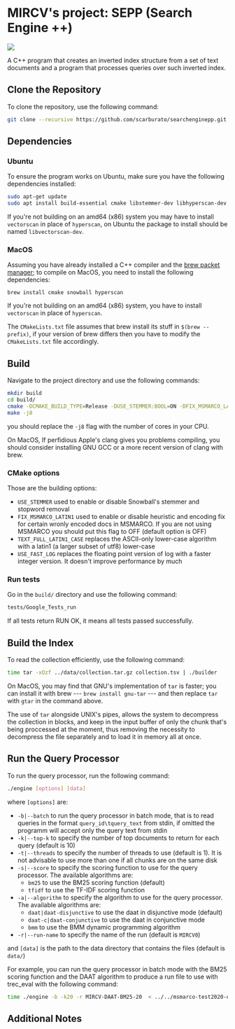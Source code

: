 # MIRCV's project: SEPP (Search Engine ++)

![](https://github.com/scarburato/searchenginepp/actions/workflows/test.yml/badge.svg)

A C++ program that creates an inverted index structure from a set of text documents and a program that processes queries over such inverted index.

## Clone the Repository

To clone the repository, use the following command:

```bash
git clone --recursive https://github.com/scarburato/searchenginepp.git
```

## Dependencies

### Ubuntu

To ensure the program works on Ubuntu, make sure you have the following dependencies installed:

```bash
sudo apt-get update
sudo apt install build-essential cmake libstemmer-dev libhyperscan-dev
```

If you're not building on an amd64 (x86) system you may have to install `vectorscan` in place of `hyperscan`, on Ubuntu
the package to install should be named `libvectorscan-dev`.

### MacOS

Assuming you have already installed a C++ compiler and the [brew packet manager](https://formulae.brew.sh/); to compile
on MacOS, you need to install the following dependencies:

```shell
brew install cmake snowball hyperscan
```

If you're not building on an amd64 (x86) system, you have to install `vectorscan` in place of `hyperscan`.

The `CMakeLists.txt` file assumes that brew install its stuff in `$(brew --prefix)`, if your version of brew differs
then you have to modify the `CMakeLists.txt` file accordingly.

## Build

Navigate to the project directory and use the following commands:

```bash
mkdir build
cd build/
cmake -DCMAKE_BUILD_TYPE=Release -DUSE_STEMMER:BOOL=ON -DFIX_MSMARCO_LATIN1:BOOL=ON -DTEXT_FULL_LATIN1_CASE:BOOL=ON ..
make -j8
```

you should replace the `-j8` flag with the number of cores in your CPU.

On MacOS,  If perfidious Apple's clang gives you problems compiling, you should consider installing GNU GCC or a more
recent version of clang with brew.

### CMake options

Those are the building options:

- `USE_STEMMER` used to enable or disable Snowball's stemmer and stopword removal
- `FIX_MSMARCO_LATIN1` used to enable or disable heuristic and encoding fix for certain wronly encoded docs in MSMARCO. If you are not using MSMARCO you should put this flag to OFF (default option is OFF)
- `TEXT_FULL_LATIN1_CASE` replaces the ASCII-only lower-case algorithm with a latin1 (a larger subset of utf8) lower-case
- `USE_FAST_LOG` replaces the floating point version of log with a faster integer version. It doesn't improve performance by much

### Run tests

Go in the `build/` directory and use the following command:

```bash
tests/Google_Tests_run
```

If all tests return RUN OK, it means all tests passed successfully.

## Build the Index

To read the collection efficiently, use the following command:

```bash
time tar -xOzf ../data/collection.tar.gz collection.tsv | ./builder
```

On MacOS, you may find that GNU's implementation of `tar` is faster; you can install it with brew 
--- `brew install gnu-tar` --- and then replace `tar` with `gtar` in the command above.

The use of `tar` alongside UNIX's pipes, allows the system to decompress the collection
in blocks, and keep in the input buffer of only the chunk that's being proccessed at the moment,
thus removing the necessity to decompress the file separately and to load it in memory all at once.

## Run the Query Processor

To run the query processor, run the following command:

```bash
./engine [options] [data]
```

where `[options]` are:

- `-b|--batch` to run the query processor in batch mode, that is to read queries in the format `query_id\tquery_text` 
   from stdin, if omitted the programm will accept only the query text from stdin
- `-k|--top-k` to specify the number of top documents to return for each query (default is 10)
- `-t|--threads` to specify the number of threads to use (default is 1). It is not advisable to use more than one if
   all chunks are on the same disk
- `-s|--score` to specify the scoring function to use for the query processor.
  The available algorithms are:
   - `bm25` to use the BM25 scoring function (default)
   - `tfidf` to use the TF-IDF scoring function
- `-a|--algorithm` to specify the algorithm to use for the query processor. The available algorithms are:
   - `daat|daat-disjunctive` to use the daat in disjunctive mode (default)
   - `daat-c|daat-conjunctive` to use the daat in conjunctive mode
   - `bmm` to use the BMM dynamic programming algorithm
- `-r|--run-name` to specify the name of the run (default is `MIRCV0`)

and `[data]` is the path to the data directory that contains the files (default is `data/`)

For example, you can run the query processor in batch mode with the BM25 scoring function and the DAAT algorithm to
produce a run file to use with trec_eval with the following command:

```bash
time ./engine -b -k20 -r MIRCV-DAAT-BM25-20  < ../../msmarco-test2020-queries.tsv > mircv-daat-bm25-20.run
```

## Additional Notes




